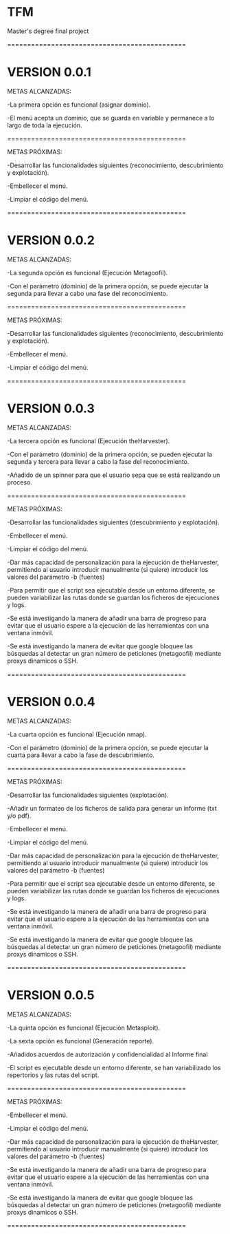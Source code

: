 # TFM
Master's degree final project

=============================================
# VERSION 0.0.1

METAS ALCANZADAS:

-La primera opción es funcional (asignar dominio).

-El menú acepta un dominio, que se guarda en variable y permanece a lo largo de toda la ejecución.

=============================================

METAS PRÓXIMAS:

-Desarrollar las funcionalidades siguientes (reconocimiento, descubrimiento y explotación).

-Embellecer el menú.

-Limpiar el código del menú.

=============================================
# VERSION 0.0.2

METAS ALCANZADAS:

-La segunda opción es funcional (Ejecución Metagoofil).

-Con el parámetro (dominio) de la primera opción, se puede ejecutar la segunda para llevar a cabo una fase del reconocimiento.

=============================================

METAS PRÓXIMAS:

-Desarrollar las funcionalidades siguientes (reconocimiento, descubrimiento y explotación).

-Embellecer el menú.

-Limpiar el código del menú.

=============================================
# VERSION 0.0.3

METAS ALCANZADAS:

-La tercera opción es funcional (Ejecución theHarvester).

-Con el parámetro (dominio) de la primera opción, se pueden ejecutar la segunda y tercera para llevar a cabo la fase del reconocimiento.

-Añadido de un spinner para que el usuario sepa que se está realizando un proceso.

=============================================

METAS PRÓXIMAS:

-Desarrollar las funcionalidades siguientes (descubrimiento y explotación).

-Embellecer el menú.

-Limpiar el código del menú.

-Dar más capacidad de personalización para la ejecución de theHarvester, permitiendo al usuario introducir manualmente (si quiere) introducir los valores del parámetro -b (fuentes)

-Para permitir que el script sea ejecutable desde un entorno diferente, se pueden variabilizar las rutas donde se guardan los ficheros de ejecuciones y logs.

-Se está investigando la manera de añadir una barra de progreso para evitar que el usuario espere a la ejecución de las herramientas con una ventana inmóvil.

-Se está investigando la manera de evitar que google bloquee las búsquedas al detectar un gran número de peticiones (metagoofil) mediante proxys dinamicos o SSH.

=============================================
# VERSION 0.0.4

METAS ALCANZADAS:

-La cuarta opción es funcional (Ejecución nmap).

-Con el parámetro (dominio) de la primera opción, se puede ejecutar la cuarta para llevar a cabo la fase de descubrimiento.

=============================================

METAS PRÓXIMAS:

-Desarrollar las funcionalidades siguientes (explotación).

-Añadir un formateo de los ficheros de salida para generar un informe (txt y/o pdf).

-Embellecer el menú.

-Limpiar el código del menú.

-Dar más capacidad de personalización para la ejecución de theHarvester, permitiendo al usuario introducir manualmente (si quiere) introducir los valores del parámetro -b (fuentes)

-Para permitir que el script sea ejecutable desde un entorno diferente, se pueden variabilizar las rutas donde se guardan los ficheros de ejecuciones y logs.

-Se está investigando la manera de añadir una barra de progreso para evitar que el usuario espere a la ejecución de las herramientas con una ventana inmóvil.

-Se está investigando la manera de evitar que google bloquee las búsquedas al detectar un gran número de peticiones (metagoofil) mediante proxys dinamicos o SSH.

=============================================
# VERSION 0.0.5

METAS ALCANZADAS:

-La quinta opción es funcional (Ejecución Metasploit).

-La sexta opción es funcional (Generación reporte).

-Añadidos acuerdos de autorización y confidencialidad al Informe final

-El script es ejecutable desde un entorno diferente, se han variabilizado los repertorios y las rutas del script.

=============================================

METAS PRÓXIMAS:

-Embellecer el menú.

-Limpiar el código del menú.

-Dar más capacidad de personalización para la ejecución de theHarvester, permitiendo al usuario introducir manualmente (si quiere) introducir los valores del parámetro -b (fuentes)

-Se está investigando la manera de añadir una barra de progreso para evitar que el usuario espere a la ejecución de las herramientas con una ventana inmóvil.

-Se está investigando la manera de evitar que google bloquee las búsquedas al detectar un gran número de peticiones (metagoofil) mediante proxys dinamicos o SSH.

=============================================
